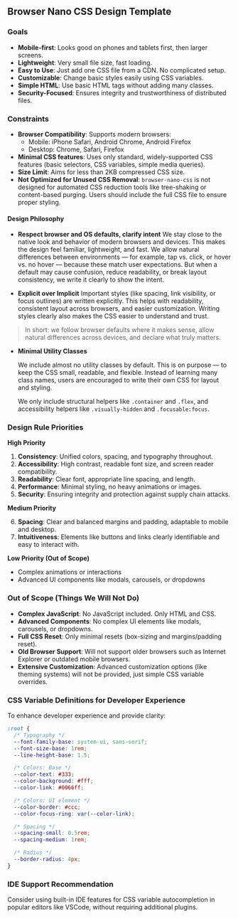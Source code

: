## Browser Nano CSS Design Template

### Goals

- **Mobile-first**: Looks good on phones and tablets first, then larger screens.
- **Lightweight**: Very small file size, fast loading.
- **Easy to Use**: Just add one CSS file from a CDN. No complicated setup.
- **Customizable**: Change basic styles easily using CSS variables.
- **Simple HTML**: Use basic HTML tags without adding many classes.
- **Security-Focused**: Ensures integrity and trustworthiness of distributed files.

### Constraints

- **Browser Compatibility**: Supports modern browsers:
  - Mobile: iPhone Safari, Android Chrome, Android Firefox
  - Desktop: Chrome, Safari, Firefox
- **Minimal CSS features**: Uses only standard, widely-supported CSS features (basic selectors, CSS variables, simple media queries).
- **Size Limit**: Aims for less than 2KB compressed CSS size.
- **Not Optimized for Unused CSS Removal**: `browser-nano-css` is not designed for automated CSS reduction tools like tree-shaking or content-based purging. Users should include the full CSS file to ensure proper styling.

#### Design Philosophy

- **Respect browser and OS defaults, clarify intent**
  We stay close to the native look and behavior of modern browsers and devices.
  This makes the design feel familiar, lightweight, and fast.
  We allow natural differences between environments — for example, tap vs. click, or hover vs. no hover — because these match user expectations.
  But when a default may cause confusion, reduce readability, or break layout consistency, we write it clearly to show the intent.

- **Explicit over Implicit**
  Important styles (like spacing, link visibility, or focus outlines) are written explicitly.
  This helps with readability, consistent layout across browsers, and easier customization.
  Writing styles clearly also makes the CSS easier to understand and trust.

> In short: we follow browser defaults where it makes sense, allow natural differences across devices, and declare what truly matters.

- **Minimal Utility Classes**

  We include almost no utility classes by default.
  This is on purpose — to keep the CSS small, readable, and flexible.
  Instead of learning many class names, users are encouraged to write their own CSS for layout and styling.

  We only include structural helpers like `.container` and `.flex`,
  and accessibility helpers like `.visually-hidden` and `.focusable:focus`.

### Design Rule Priorities

**High Priority**

1. **Consistency**: Unified colors, spacing, and typography throughout.
2. **Accessibility**: High contrast, readable font size, and screen reader compatibility.
3. **Readability**: Clear font, appropriate line spacing, and length.
4. **Performance**: Minimal styling, no heavy animations or images.
5. **Security**: Ensuring integrity and protection against supply chain attacks.

**Medium Priority**

6. **Spacing**: Clear and balanced margins and padding, adaptable to mobile and desktop.
7. **Intuitiveness**: Elements like buttons and links clearly identifiable and easy to interact with.

**Low Priority (Out of Scope)**

- Complex animations or interactions
- Advanced UI components like modals, carousels, or dropdowns

### Out of Scope (Things We Will Not Do)

- **Complex JavaScript**: No JavaScript included. Only HTML and CSS.
- **Advanced Components**: No complex UI elements like modals, carousels, or dropdowns.
- **Full CSS Reset**: Only minimal resets (box-sizing and margins/padding reset).
- **Old Browser Support**: Will not support older browsers such as Internet Explorer or outdated mobile browsers.
- **Extensive Customization**: Advanced customization options (like theming systems) will not be provided, just simple CSS variable overrides.

### CSS Variable Definitions for Developer Experience

To enhance developer experience and provide clarity:

```css
:root {
  /* Typography */
  --font-family-base: system-ui, sans-serif;
  --font-size-base: 1rem;
  --line-height-base: 1.5;

  /* Colors: Base */
  --color-text: #333;
  --color-background: #fff;
  --color-link: #0066ff;

  /* Colors: UI element */
  --color-border: #ccc;
  --color-focus-ring: var(--color-link);

  /* Spacing */
  --spacing-small: 0.5rem;
  --spacing-medium: 1rem;

  /* Radius */
  --border-radius: 4px;
}
```

### IDE Support Recommendation

Consider using built-in IDE features for CSS variable autocompletion in popular editors like VSCode, without requiring additional plugins.
